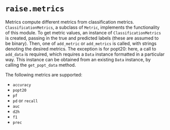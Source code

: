 # `raise.metrics`

Metrics compute different metrics from classification metrics. `ClassificationMetrics`, a subclass of `Metric`, implements the functionality of this module. To get metric values, an instance of `ClassificationMetrics` is created, passing in the true and predicted labels (these are assumed to be binary). Then, one of `add_metric` or `add_metrics` is called, with strings denoting the desired metrics. The exception is for popt20: here, a call to `add_data` is required, which requires a `Data` instance formatted in a particular way. This instance can be obtained from an existing `Data` instance, by calling the `get_popt_data` method.

The following metrics are supported:
  
*  `accuracy`  
* `popt20`  
* `pf`  
* `pd` or `recall`  
* `auc`  
* `d2h`  
* `f1`  
* `prec`  
